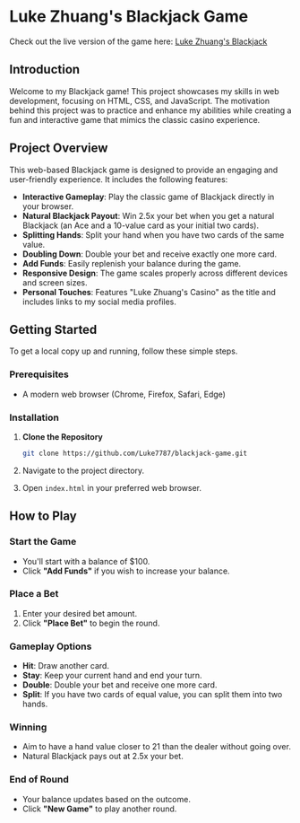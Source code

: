 # Luke Zhuang's Blackjack Game

Check out the live version of the game here: [Luke Zhuang's Blackjack](https://luke7787.github.io/Blackjack/)

## Introduction

Welcome to my Blackjack game! This project showcases my skills in web development, focusing on HTML, CSS, and JavaScript. The motivation behind this project was to practice and enhance my abilities while creating a fun and interactive game that mimics the classic casino experience.

## Project Overview

This web-based Blackjack game is designed to provide an engaging and user-friendly experience. It includes the following features:

- **Interactive Gameplay**: Play the classic game of Blackjack directly in your browser.
- **Natural Blackjack Payout**: Win 2.5x your bet when you get a natural Blackjack (an Ace and a 10-value card as your initial two cards).
- **Splitting Hands**: Split your hand when you have two cards of the same value.
- **Doubling Down**: Double your bet and receive exactly one more card.
- **Add Funds**: Easily replenish your balance during the game.
- **Responsive Design**: The game scales properly across different devices and screen sizes.
- **Personal Touches**: Features "Luke Zhuang's Casino" as the title and includes links to my social media profiles.

## Getting Started

To get a local copy up and running, follow these simple steps.

### Prerequisites

- A modern web browser (Chrome, Firefox, Safari, Edge)

### Installation

1. **Clone the Repository**
   ```bash
   git clone https://github.com/Luke7787/blackjack-game.git

2. Navigate to the project directory.

3. Open `index.html` in your preferred web browser.

## How to Play

### Start the Game
- You'll start with a balance of $100.
- Click **"Add Funds"** if you wish to increase your balance.

### Place a Bet
1. Enter your desired bet amount.
2. Click **"Place Bet"** to begin the round.

### Gameplay Options
- **Hit**: Draw another card.
- **Stay**: Keep your current hand and end your turn.
- **Double**: Double your bet and receive one more card.
- **Split**: If you have two cards of equal value, you can split them into two hands.

### Winning
- Aim to have a hand value closer to 21 than the dealer without going over.
- Natural Blackjack pays out at 2.5x your bet.

### End of Round
- Your balance updates based on the outcome.
- Click **"New Game"** to play another round.
